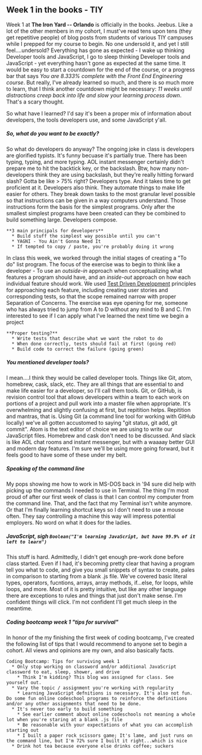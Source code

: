## Week 1 in the books - TIY

Week 1 at **The Iron Yard -- Orlando** is officially in the books. Jeebus. Like a lot of the other members in my cohort, I must've read tens upon tens (they get repetitive people) of blog posts from students of various TIY campuses while I prepped for my course to begin. No one undersold it, and yet I still feel....undersold? Everything has gone as expected - I wake up thinking Developer tools and JavaScript, I go to sleep thinking Developer tools and JavaScript - yet everything hasn't gone as expected at the same time. It would be easy to start a countdown for the end of the course, or a progress bar that says _You are 8.333% complete with the Front End Engineering course_. But really, I've already learned so much, and there is so much more to learn, that I think another countdown might be necessary: _11 weeks until distractions creep back into life and slow your learning process down_. That's a scary thought.

So what have I learned? I'd say it's been a proper mix of information about developers, the tools developers use, and some JavaScript y'all.

##### So, what do you want to be exactly?
So what do developers do anyway? The ongoing joke in class is developers are glorified typists. It's funny becuase it's partially true. There has been typing, typing, and more typing. AOL instant messenger certainly didn't prepare me to hit the backtick key, or the backslash. Btw, how many non-developers think they are using backslash, but they're really hitting forward slash? Gotta be like > 75% right? Developers type. And it takes time to get proficient at it. Developers also think. They automate things to make life easier for others. They break down tasks to the most granular level possible so that instructions can be given in a way computers understand. Those instructions form the basis for the simplest programs. Only after the smallest simplest programs have been created can they be combined to build something large. Developers compose.

```
**3 main principals for developers**
  * Build stuff the simplest way possible until you can't
  * YAGNI - You Ain't Gonna Need It
  * If tempted to copy / paste, you're probably doing it wrong
```

In class this week, we worked through the initial stages of creating a "To do" list program. The focus of the exercise was to begin to think like a developer - To use an _outside-in_ approach when conceptualizing what features a program should have, and an _inside-out_ approach on how each individual feature should work. We used [Test Driven Development](http://en.wikipedia.org/wiki/Test-driven_development) principles for approaching each feature, including creating user stories and corresponding tests, so that the scope remained narrow with proper Separation of Concerns. The exercise was eye opening for me, someone who has always tried to jump from A to D without any mind to B and C. I'm interested to see if I can apply what I've learned the next time we begin a project

```
**Proper testing?**
  * Write tests that describe what we want the robot to do
  * When done correctly, tests should fail at first (going red)
  * Build code to correct the failure (going green)
```

##### You mentioned developer tools?
I mean....I think they would be called developer tools. Things like Git, atom, homebrew, cask, slack, etc. They are all things that are essential to and make life easier for a developer, so I'll call them tools. Git, or GitHub, is revision control tool that allows developers within a team to each work on portions of a project and pull work into a master file when appropriate. It's overwhelming and slightly confusing at first, but repitition helps. Repitition and mantras, that is. Using Git (a command line tool for working with GitHub locally) we've all gotten accustomed to saying "git status, git add, git commit". Atom is the text editor of choice we are using to write our JavaScript files. Homebrew and cask don't need to be discussed. And slack is like AOL chat rooms and instant messenger, but with a waaaay better GUI and modern day features. I'm sure we'll be using more going forward, but it feels good to have some of these under my belt.

##### Speaking of the command line
My pops showing me how to work in MS-DOS back in '94 sure did help with picking up the commands I needed to use in Terminal. The thing I'm most proud of after our first week of class is that I can control my computer from the command line. That, and the fact that my Terminal isn't white anymore. Or that I'm finally learning shortcut keys so I don't need to use a mouse often. They say controlling a machine this way will impress potential employers. No word on what it does for the ladies.

##### JavaScript, sigh `Boolean("I'm learning JavaScript, but have 99.9% of it left to learn")`
This stuff is hard. Admittedly, I didn't get enough pre-work done before class started. Even if I had, it's becoming pretty clear that having a program tell you what to code, and give you small snippets of syntax to create, pales in comparison to starting from a blank .js file. We've covered basic literal types, operators, fucntions, arrays, array methods, if...else, for loops, while loops, and more. Most of it is pretty intuitive, but like any other language there are exceptions to rules and things that just don't make sense. I'm confident things will click. I'm not confident I'll get much sleep in the meantime.

##### Coding bootcamp week 1 "tips for survival"
In honor of the my finishing the first week of coding bootcamp, I've created the following list of tips that I would recommend to anyone set to begin a cohort. All views and opinions are my own, and also basically facts.
```
Coding Bootcamp: Tips for surviving week 1
  * Only stop working on classword and/or additional JavaScript classword to eat, sleep, shower, and drive
    * Think I'm kidding? This blog was assigned for class. See yourself out.
  * Vary the topic / assignment you're working with regularity
    * Learning JavaScript defnitions is necessary. It's also not fun. Do some fun online codeschool programs to reinforce the definitions and/or any other assignments that need to be done.
  * It's never too early to build something
    * See earlier comment about online codeschools not meaning a whole lot when you're staring at a blank .js file
    * Be reasonable with your expectations of what you can accomplish starting out
    * I built a paper rock scissors game; It's lame, and just runs on the command line, but I'm 72% sure I built it right...which is nice
  * Drink hot tea because everyone else drinks coffee; suckers
```

